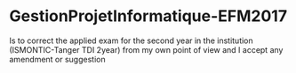 # GestionProjetInformatique-EFM2017
Is to correct the applied exam for the second year in the institution (ISMONTIC-Tanger TDI 2year) from my own point of view and I accept any amendment or suggestion
